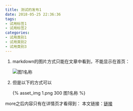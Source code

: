 ```yaml
---
title: 测试的发布1
date: 2018-05-25 22:36:36
tags:
- 试用标签1
- 试用标签2
categories:
- 试用类别1
- 试用类别2
- 试用类别3
---
```

1. markdown的图片方式只能在文章中看到，不能显示在首页：

    ![图1名称](1.png)
2. 但是以下的方式可以

    {% asset_img 1.png 300 图1名称 %}

<!-- more -->

more之后内容只有在详情页才看得到：
本文链接：[链接](/2018/05/测试发布1/)
